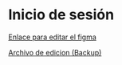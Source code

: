 # Inicio de sesión

[Enlace para editar el figma](https://www.figma.com/design/FV3eyMdznxxWXwl3ulM1rN/Untitled?node-id=0-1&t=RYXTR9yxqaoaBBvP-1)

[Archivo de edicion (Backup)](./Inicio%20de%20sesión.fig)
